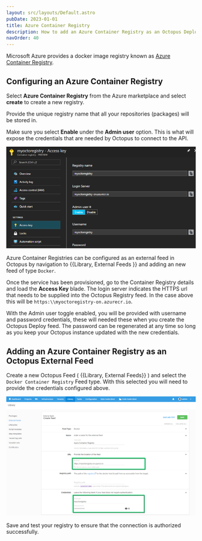 ```yaml
---
layout: src/layouts/Default.astro
pubDate: 2023-01-01
title: Azure Container Registry
description: How to add an Azure Container Registry as an Octopus Deploy feed
navOrder: 40
---
```


Microsoft Azure provides a docker image registry known as [Azure Container Registry](https://azure.microsoft.com/en-au/services/container-registry/).

## Configuring an Azure Container Registry  

Select **Azure Container Registry** from the Azure marketplace and select **create** to create a new registry.

Provide the unique registry name that all your repositories (packages) will be stored in.

Make sure you select **Enable** under the **Admin user** option. This is what will expose the credentials that are needed by Octopus to connect to the API.

![Azure Container Services Access Key blade](/docs/packaging-applications/package-repositories/guides/container-registries/images/azure-blade.png "width=500")

Azure Container Registries can be configured as an external feed in Octopus by navigation to {{Library, External Feeds }} and adding an new feed of type `Docker`. 

Once the service has been provisioned, go to the Container Registry details and load the **Access Key** blade. The login server indicates the HTTPS url that needs to be supplied into the Octopus Registry feed. In the case above this will be `https:\\myoctoregistry-on.azurecr.io`.

With the Admin user toggle enabled, you will be provided with username and password credentials, these will needed these when you create the Octopus Deploy feed. The password can be regenerated at any time so long as you keep your Octopus instance updated with the new credentials.

## Adding an Azure Container Registry as an Octopus External Feed
Create a new Octopus Feed ( {{Library, External Feeds}} ) and select the `Docker Container Registry` Feed type. With this selected you will need to provide the credentials configured above.

![Azure Container Services Registry Feed](/docs/packaging-applications/package-repositories/guides/container-registries/images/azure-feed.png "width=500")

Save and test your registry to ensure that the connection is authorized successfully.
